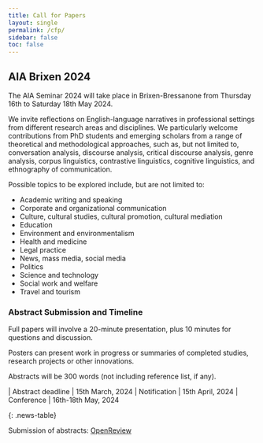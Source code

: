 ```yaml
---
title: Call for Papers
layout: single
permalink: /cfp/
sidebar: false
toc: false
---
```


## AIA Brixen 2024

The AIA Seminar 2024 will take place in Brixen-Bressanone from Thursday 16th to Saturday 18th May 2024.

We invite reflections on English-language narratives in professional settings from different research areas and disciplines. We particularly welcome contributions from PhD students and emerging scholars from a range of theoretical and methodological approaches, such as, but not limited to, conversation analysis, discourse analysis, critical discourse analysis, genre analysis, corpus linguistics, contrastive linguistics, cognitive linguistics, and ethnography of communication. 

Possible topics to be explored include, but are not limited to:

-	Academic writing and speaking
-	Corporate and organizational communication
-	Culture, cultural studies, cultural promotion, cultural mediation
-	Education
-	Environment and environmentalism
-	Health and medicine
-	Legal practice
-	News, mass media, social media
-	Politics
-	Science and technology
-	Social work and welfare
-	Travel and tourism 


### Abstract Submission and Timeline

Full papers will involve a 20-minute presentation, plus 10 minutes for questions and discussion.

Posters can present work in progress or summaries of completed studies, research projects or other innovations.

Abstracts will be 300 words (not including reference list, if any).


<style>
.news-table { font-size: .9em; table-layout: fixed;}
.news-table tr td:nth-child(1) { font-weight: bold; width: 10em; }
</style>
| Abstract deadline | 15th March, 2024
| Notification | 15th April, 2024
| Conference | 16th-18th May, 2024

{: .news-table}

Submission of abstracts: [OpenReview](https://openreview.net/xxx)

